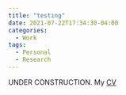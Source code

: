 ```yaml
---
title: "testing"
date: 2021-07-22T17:34:30-04:00
categories:
  - Work
tags:
  - Personal
  - Research
---
```


UNDER CONSTRUCTION.
My [CV][cv]



[cv]:https://openhearted99.github.io/assets/files/Pena_resume.pdf
